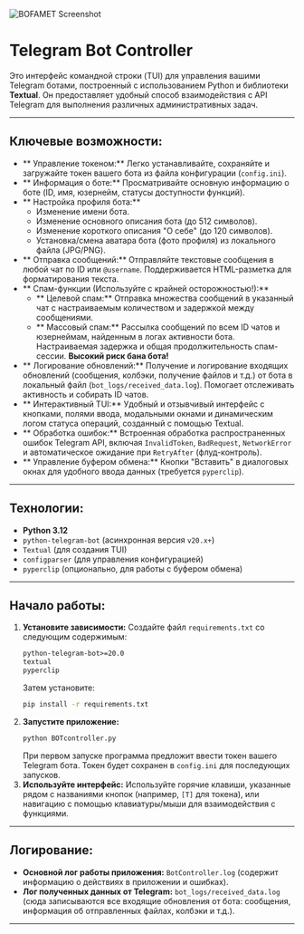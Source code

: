 ![BOFAMET Screenshot]()

#  Telegram Bot Controller 

Это интерфейс командной строки (TUI) для управления вашими Telegram ботами, построенный с использованием Python и библиотеки **Textual**. Он предоставляет удобный способ взаимодействия с API Telegram для выполнения различных административных задач.

---

##  Ключевые возможности:

*   ** Управление токеном:** Легко устанавливайте, сохраняйте и загружайте токен вашего бота из файла конфигурации (`config.ini`).
*   ** Информация о боте:** Просматривайте основную информацию о боте (ID, имя, юзернейм, статусы доступности функций).
*   ** Настройка профиля бота:**
    *   Изменение имени бота.
    *   Изменение основного описания бота (до 512 символов).
    *   Изменение короткого описания "О себе" (до 120 символов).
    *   Установка/смена аватара бота (фото профиля) из локального файла (JPG/PNG).
*   ** Отправка сообщений:** Отправляйте текстовые сообщения в любой чат по ID или `@username`. Поддерживается HTML-разметка для форматирования текста.
*   ** Спам-функции (Используйте с крайней осторожностью!):**
    *   ** Целевой спам:** Отправка множества сообщений в указанный чат с настраиваемым количеством и задержкой между сообщениями.
    *   ** Массовый спам:** Рассылка сообщений по всем ID чатов и юзернеймам, найденным в логах активности бота. Настраиваемая задержка и общая продолжительность спам-сессии. **Высокий риск бана бота!**
*   ** Логирование обновлений:** Получение и логирование входящих обновлений (сообщения, колбэки, получение файлов и т.д.) от бота в локальный файл (`bot_logs/received_data.log`). Помогает отслеживать активность и собирать ID чатов.
*   ** Интерактивный TUI:** Удобный и отзывчивый интерфейс с кнопками, полями ввода, модальными окнами и динамическим логом статуса операций, созданный с помощью Textual.
*   ** Обработка ошибок:** Встроенная обработка распространенных ошибок Telegram API, включая `InvalidToken`, `BadRequest`, `NetworkError` и автоматическое ожидание при `RetryAfter` (флуд-контроль).
*   ** Управление буфером обмена:** Кнопки "Вставить" в диалоговых окнах для удобного ввода данных (требуется `pyperclip`).

---

##  Технологии:

*   **Python 3.12**
*   `python-telegram-bot` (асинхронная версия `v20.x+`)
*   `Textual` (для создания TUI)
*   `configparser` (для управления конфигурацией)
*   `pyperclip` (опционально, для работы с буфером обмена)

---

##  Начало работы:

1.  **Установите зависимости:**
    Создайте файл `requirements.txt` со следующим содержимым:
    ```txt
    python-telegram-bot>=20.0
    textual
    pyperclip
    ```
    Затем установите:
    ```bash
    pip install -r requirements.txt
    ```
2.  **Запустите приложение:**
    ```bash
    python BOTcontroller.py
    ```
    При первом запуске программа предложит ввести токен вашего Telegram бота. Токен будет сохранен в `config.ini` для последующих запусков.
3.  **Используйте интерфейс:**
    Используйте горячие клавиши, указанные рядом с названиями кнопок (например, `[T]` для токена), или навигацию с помощью клавиатуры/мыши для взаимодействия с функциями.

---

##  Логирование:

*   **Основной лог работы приложения:** `BotController.log` (содержит информацию о действиях в приложении и ошибках).
*   **Лог полученных данных от Telegram:** `bot_logs/received_data.log` (сюда записываются все входящие обновления от бота: сообщения, информация об отправленных файлах, колбэки и т.д.).

---
